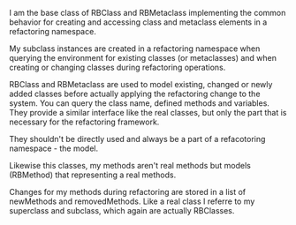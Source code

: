 I am the base class of RBClass and RBMetaclass implementing the common behavior for creating and accessing class and metaclass elements in a refactoring namespace. My subclass instances are created in a refactoring namespace when querying the environment for existing classes (or metaclasses) and when creating or changing classes during refactoring operations.RBClass and RBMetaclass are used to model existing, changed or newly added classes before actually applying the refactoring change to the system. You can query the class name,  defined methods and  variables. They provide a similar interface like the real classes, but only the part that is necessary  for the refactoring framework.They shouldn't be directly used and always be a part of a refacotoring namespace - the model.Likewise this classes, my methods aren't real methods but models (RBMethod) that representing a real methods.Changes for my methods during refactoring are stored in a list ofnewMethods and removedMethods.Like a real class I referre to my superclass and subclass, which again are actually RBClasses.